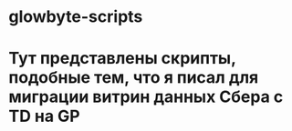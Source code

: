 # glowbyte-scripts
# Тут представлены скрипты, подобные тем, что я писал для миграции витрин данных Сбера с TD на GP
